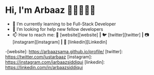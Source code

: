 # Hi, I'm Arbaaz 👋😎‍👩🏾‍💻


- 🌱 I’m currently learning to be Full-Stack Developer
- 🤔 I’m looking for help new fellow developers
- 📫 How to reach me: 
🏡 [website][website] **|** 
🐦 [twitter][twitter] **|** 
📷 [instagram][instagram] **|** 
👔 [linkedin][Linkedin]

-[website]: https://arbaazsama.github.io/profile/
[twitter]: https://twitter.com/justarbaaz
[instagram]: https://instagram.com/iarbaazsiddiqui
[linkedin]: https://linkedin.com/in/arbaazsiddiqui

